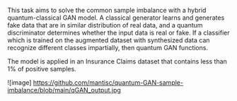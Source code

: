 This task aims to solve the common sample imbalance with a hybrid quantum-classical GAN model. A classical
generator learns and generates fake data that are in similar distribution of real data, and a quantum discriminator
determines whether the input data is real or fake. If a classifier which is trained on the augmented dataset with
synthesized data can recognize different classes impartially, then quantum GAN functions.

The model is applied in an Insurance Claims dataset that contains less than 1% of positive samples.

![image] https://github.com/mantisc/quantum-GAN-sample-imbalance/blob/main/qGAN_output.jpg
